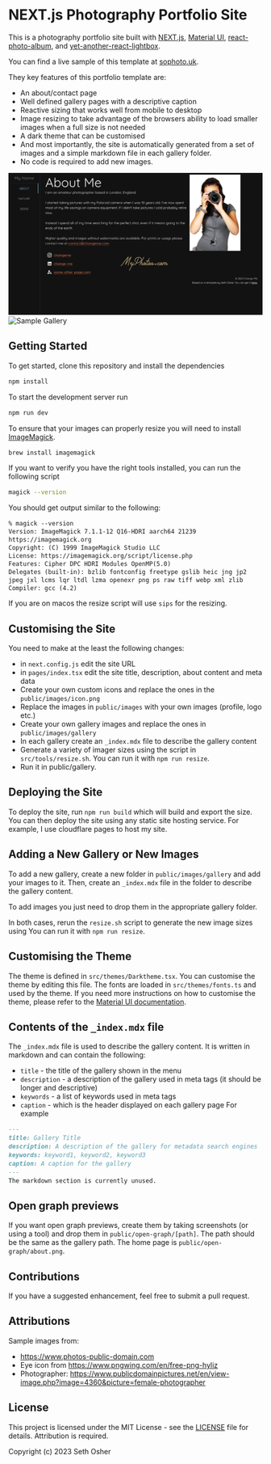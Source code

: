 # NEXT.js Photography Portfolio Site
This is a photography portfolio site built with [NEXT.js](https://nextjs.org), 
[Material UI](https://mui.com), 
[react-photo-album](https://react-photo-album.com/), and
[yet-another-react-lightbox](https://yet-another-react-lightbox.com).

You can find a live sample of this template at [sophoto.uk](https://sophoto.uk).

They key features of this portfolio template are:
* An about/contact page
* Well defined gallery pages with a descriptive caption
* Reactive sizing that works well from mobile to desktop
* Image resizing to take advantage of the browsers ability to load smaller images when a full size is not needed
* A dark theme that can be customised
* And most importantly, the site is automatically generated from a set of images and a simple markdown file in each gallery folder. 
* No code is required to add new images.

![Sample Gallery](public/open-graph/sample.png)
![Sample Gallery](public/open-graph/sample2.png)
## Getting Started
To get started, clone this repository and install the dependencies 
```sh
npm install
```

To start the development server run
```sh
npm run dev
```

To ensure that your images can properly resize you will need to install [ImageMagick](https://imagemagick.org/index.php).
```sh
brew install imagemagick
```

If you want to verify you have the right tools installed, you can run the following script
```sh
magick --version
```
You should get output similar to the following:
```
% magick --version
Version: ImageMagick 7.1.1-12 Q16-HDRI aarch64 21239 https://imagemagick.org
Copyright: (C) 1999 ImageMagick Studio LLC
License: https://imagemagick.org/script/license.php
Features: Cipher DPC HDRI Modules OpenMP(5.0) 
Delegates (built-in): bzlib fontconfig freetype gslib heic jng jp2 jpeg jxl lcms lqr ltdl lzma openexr png ps raw tiff webp xml zlib
Compiler: gcc (4.2)
```

If you are on macos the resize script will use `sips` for the resizing.

## Customising the Site
You need to make at the least the following changes:
- in `next.config.js` edit the site URL
- in `pages/index.tsx` edit the site title, description, about content and meta data
- Create your own custom icons and replace the ones in the `public/images/icon.png`
- Replace the images in `public/images` with your own images (profile, logo etc.)
- Create your own gallery images and replace the ones in `public/images/gallery`
- In each gallery create an `_index.mdx` file to describe the gallery content
- Generate a variety of imager sizes using the script in `src/tools/resize.sh`.  You can run it with `npm run resize`.
- Run it in public/gallery.

## Deploying the Site
To deploy the site, run `npm run build` which will build and export the size.
You can then deploy the site using any static site hosting service. 
For example, I use cloudflare pages to host my site.  

## Adding a New Gallery or New Images
To add a new gallery, create a new folder in `public/images/gallery` and add your images to it.
Then, create an `_index.mdx` file in the folder to describe the gallery content.

To add images you just need to drop them in the appropriate gallery folder.

In both cases, rerun the `resize.sh` script to generate the new image sizes using You can run it with `npm run resize`.

## Customising the Theme
The theme is defined in `src/themes/Darktheme.tsx`. You can customise the theme by editing this file.
The fonts are loaded in `src/themes/fonts.ts` and used by the theme.
If you need more instructions on how to customise the theme, please refer to the [Material UI documentation](https://mui.com/material-ui/customization/theming/).

## Contents of the `_index.mdx` file
The `_index.mdx` file is used to describe the gallery content. It is written in markdown and can contain the following:
- `title` - the title of the gallery shown in the menu
- `description` - a description of the gallery used in meta tags (it should be longer and descriptive)
- `keywords` - a list of keywords used in meta tags
- `caption` - which is the header displayed on each gallery page
For example
```markdown
---
title: Gallery Title
description: A description of the gallery for metadata search engines
keywords: keyword1, keyword2, keyword3
caption: A caption for the gallery
---
The markdown section is currently unused.
```

## Open graph previews
If you want open graph previews, create them by taking screenshots (or using a tool) and
drop them in `public/open-graph/[path]`. The path should be the same as the gallery path.
The home page is `public/open-graph/about.png`.

## Contributions
If you have a suggested enhancement, feel free to submit a pull request.

## Attributions
Sample images from:
* https://www.photos-public-domain.com
* Eye icon from https://www.pngwing.com/en/free-png-hyliz
* Photographer: https://www.publicdomainpictures.net/en/view-image.php?image=4360&picture=female-photographer



## License
This project is licensed under the MIT License - see the [LICENSE](LICENSE) file for details.
Attribution is required.

Copyright (c) 2023 Seth Osher




